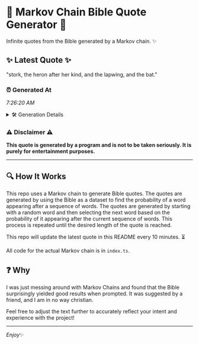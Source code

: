 # 📖 Markov Chain Bible Quote Generator 📖

Infinite quotes from the Bible generated by a Markov chain. ✨

## ✨ Latest Quote ✨
"stork, the heron after her kind, and the lapwing, and the bat."

### ⏰ Generated At
*7:26:20 AM*

<details>
    <summary>🛠️ Generation Details</summary>
    <p>
        <strong>🌱 Seed:</strong> stork,<br>
        <strong>🔄 Iterations:</strong> 11<br>
        <strong>📜 Context History:</strong><br>[ stork, ]: the<br>[ stork,, the ]: heron<br>[ stork,, the, heron ]: after<br>[ stork,, the, heron, after ]: her<br>[ stork,, the, heron, after, her ]: kind,<br>[ stork,, the, heron, after, her, kind, ]: and<br>[ the, heron, after, her, kind,, and ]: the<br>[ heron, after, her, kind,, and, the ]: lapwing,<br>[ after, her, kind,, and, the, lapwing, ]: and<br>[ her, kind,, and, the, lapwing,, and ]: the<br>[ kind,, and, the, lapwing,, and, the ]: bat.<br>
    </p>
</details>

### ⚠️ Disclaimer ⚠️
**This quote is generated by a program and is not to be taken seriously. It is purely for entertainment purposes.**

---

## 🔍 How It Works

This repo uses a Markov chain to generate Bible quotes. The quotes are generated by using the Bible as a dataset to find the probability of a word appearing after a sequence of words. The quotes are generated by starting with a random word and then selecting the next word based on the probability of it appearing after the current sequence of words. This process is repeated until the desired length of the quote is reached.

This repo will update the latest quote in this README every 10 minutes. ⏳

All code for the actual Markov chain is in `index.ts`.

## ❓ Why

I was just messing around with Markov Chains and found that the Bible surprisingly yielded good results when prompted. 
It was suggested by a friend, and I am in no way christian.

Feel free to adjust the text further to accurately reflect your intent and experience with the project!

---

*Enjoy*✨
